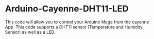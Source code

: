# Arduino-Cayenne-DHT11-LED
This code will allow you to control your Arduino Mega from the cayenne App. This code supports a DHT11 sensor (Temperature and Humidity Sensor) as well as a LED.

